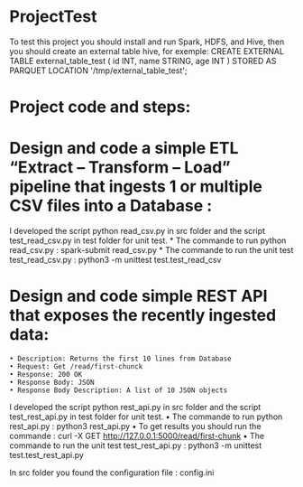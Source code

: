 # ProjectTest

To test this project you should install and run Spark, HDFS, and Hive, then you should create an external table hive, for exemple:
CREATE EXTERNAL TABLE external_table_test
(
  id INT,
  name STRING,
  age INT
)
STORED AS PARQUET
LOCATION '/tmp/external_table_test';

# Project code and steps:
# Design and code a simple ETL “Extract – Transform – Load” pipeline that ingests 1 or multiple CSV files into a Database :
I developed the script python read_csv.py in src folder and the script test_read_csv.py in test folder for unit test.
    * The commande to run python read_csv.py : spark-submit read_csv.py
    * The commande to run the unit test test_read_csv.py : python3 -m unittest test.test_read_csv

# Design and code simple REST API that exposes the recently ingested data:
    • Description: Returns the first 10 lines from Database
    • Request: Get /read/first-chunck
    • Response: 200 OK
    • Response Body: JSON
    • Response Body Description: A list of 10 JSON objects
I developed the script python rest_api.py in src folder and the script test_rest_api.py in test folder for unit test.
    • The commande to run python rest_api.py : python3 rest_api.py
    • To get results you should run the commande : curl -X GET http://127.0.0.1:5000/read/first-chunk
    • The commande to run the unit test test_rest_api.py : python3 -m unittest test.test_rest_api.py

In src folder you found the configuration file : config.ini


